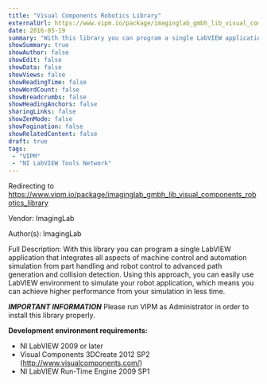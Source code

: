 ```yaml
---
title: "Visual Components Robotics Library"
externalUrl: https://www.vipm.io/package/imaginglab_gmbh_lib_visual_components_robotics_library
date: 2016-05-19
summary: "With this library you can program a single LabVIEW application that integrates all aspects of machine control and automation simulation from part handling and robot control to advanced path generation and collision detection."
showSummary: true
showAuthor: false
showEdit: false
showData: false
showViews: false
showReadingTime: false
showWordCount: false
showBreadcrumbs: false
showHeadingAnchors: false
sharingLinks: false
showZenMode: false
showPagination: false
showRelatedContent: false
draft: true
tags:
 - "VIPM"
 - "NI LabVIEW Tools Network"
---
```


Redirecting to https://www.vipm.io/package/imaginglab_gmbh_lib_visual_components_robotics_library

Vendor: ImagingLab

Author(s): ImagingLab
 
Full Description:
With this library you can program a single LabVIEW application that integrates all aspects of machine control and automation simulation from part handling and robot control to advanced path generation and collision detection. Using this approach, you can easily use LabVIEW environment to simulate your robot application, which means you can achieve higher performance from your simulation in less time.

***IMPORTANT INFORMATION***
Please run VIPM as Administrator in order to install this library properly.

**Development environment requirements:**
- NI LabVIEW 2009 or later
- Visual Components 3DCreate 2012 SP2 (http://www.visualcomponents.com/)
- NI LabVIEW Run-Time Engine 2009 SP1